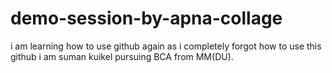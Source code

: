 # demo-session-by-apna-collage
i am learning how to use github again as i completely forgot how to use this github
i am suman kuikel pursuing BCA from MM(DU).
